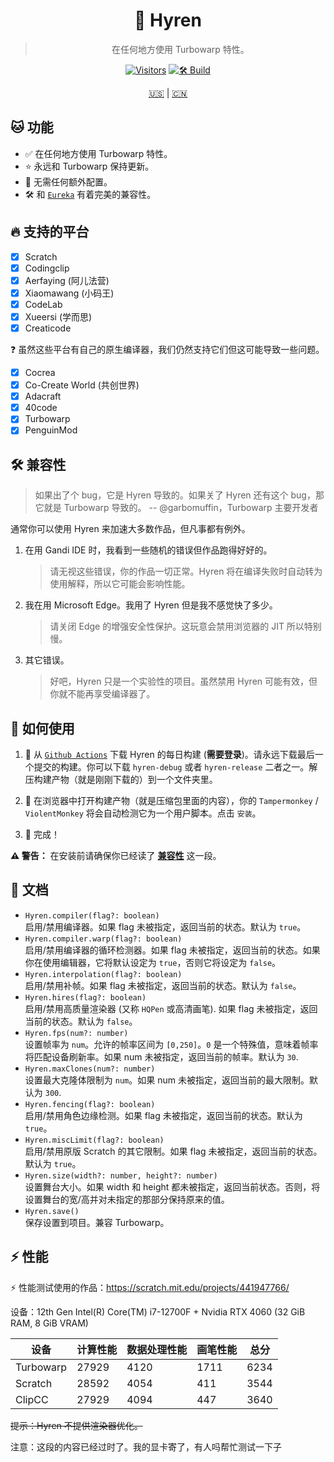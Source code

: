 <div align="center">

# 👾 Hyren

> 在任何地方使用 Turbowarp 特性。

[![Visitors](https://hits.dwyl.com/FurryR/hyren.svg?style=flat-square)](http://github.com/FurryR/hyren)
[![🛠️ Build](https://github.com/FurryR/hyren/actions/workflows/ci.yaml/badge.svg)](https://github.com/FurryR/hyren/actions/workflows/ci.yaml)

[🇺🇸](./README.md) | [🇨🇳](./README-zh_CN.md)

</div align="center">

## 🐱 功能

- ✅ 在任何地方使用 Turbowarp 特性。
- ⭐ 永远和 Turbowarp 保持更新。
- 🤖 无需任何额外配置。
- 🛠️ 和 [`Eureka`](https://github.com/EurekaScratch/eureka-loader) 有着完美的兼容性。

## 🔥 支持的平台

- [x] Scratch
- [x] Codingclip
- [x] Aerfaying (阿儿法营)
- [x] Xiaomawang (小码王)
- [x] CodeLab
- [x] Xueersi (学而思)
- [x] Creaticode

❓ 虽然这些平台有自己的原生编译器，我们仍然支持它们但这可能导致一些问题。

- [x] Cocrea
- [x] Co-Create World (共创世界)
- [x] Adacraft
- [x] 40code
- [x] Turbowarp
- [x] PenguinMod

## 🛠️ 兼容性

> 如果出了个 bug，它是 Hyren 导致的。如果关了 Hyren 还有这个 bug，那它就是 Turbowarp 导致的。 -- @garbomuffin，Turbowarp 主要开发者

通常你可以使用 Hyren 来加速大多数作品，但凡事都有例外。

1. 在用 Gandi IDE 时，我看到一些随机的错误但作品跑得好好的。
   > 请无视这些错误，你的作品一切正常。Hyren 将在编译失败时自动转为使用解释，所以它可能会影响性能。
2. 我在用 Microsoft Edge。我用了 Hyren 但是我不感觉快了多少。
   > 请关闭 Edge 的增强安全性保护。这玩意会禁用浏览器的 JIT 所以特别慢。
3. 其它错误。
   > 好吧，Hyren 只是一个实验性的项目。虽然禁用 Hyren 可能有效，但你就不能再享受编译器了。

## 🤔 如何使用

1. 🔽 从 [`Github Actions`](https://github.com/FurryR/hyren/actions/workflows/ci.yaml) 下载 Hyren 的每日构建 (**需要登录**)。请永远下载最后一个提交的构建。你可以下载 `hyren-debug` 或者 `hyren-release` 二者之一。解压构建产物（就是刚刚下载的）到一个文件夹里。

2. 🐺 在浏览器中打开构建产物（就是压缩包里面的内容），你的 `Tampermonkey` / `ViolentMonkey` 将会自动检测它为一个用户脚本。点击 `安装`。

3. 🎉 完成！

**⚠️ 警告：** 在安装前请确保你已经读了 [**兼容性**](#🛠️-兼容性) 这一段。

## 📄 文档

- `Hyren.compiler(flag?: boolean)`  
  启用/禁用编译器。如果 flag 未被指定，返回当前的状态。默认为 `true`。
- `Hyren.compiler.warp(flag?: boolean)`  
  启用/禁用编译器的循环检测器。如果 flag 未被指定，返回当前的状态。如果你在使用编辑器，它将默认设定为 `true`，否则它将设定为 `false`。
- `Hyren.interpolation(flag?: boolean)`  
  启用/禁用补帧。如果 flag 未被指定，返回当前的状态。默认为 `false`。
- `Hyren.hires(flag?: boolean)`  
  启用/禁用高质量渲染器 (又称 `HQPen` 或高清画笔). 如果 flag 未被指定，返回当前的状态。默认为 `false`。
- `Hyren.fps(num?: number)`  
  设置帧率为 `num`。允许的帧率区间为 `[0,250]`。`0` 是一个特殊值，意味着帧率将匹配设备刷新率。如果 num 未被指定，返回当前的帧率。默认为 `30`.
- `Hyren.maxClones(num?: number)`  
  设置最大克隆体限制为 `num`。如果 num 未被指定，返回当前的最大限制。默认为 `300`.
- `Hyren.fencing(flag?: boolean)`  
  启用/禁用角色边缘检测。如果 flag 未被指定，返回当前的状态。默认为 `true`。
- `Hyren.miscLimit(flag?: boolean)`  
  启用/禁用原版 Scratch 的其它限制。如果 flag 未被指定，返回当前的状态。默认为 `true`。
- `Hyren.size(width?: number, height?: number)`  
  设置舞台大小。如果 width 和 height 都未被指定，返回当前状态。否则，将设置舞台的宽/高并对未指定的那部分保持原来的值。
- `Hyren.save()`  
  保存设置到项目。兼容 Turbowarp。

## ⚡ 性能

⚡ 性能测试使用的作品：https://scratch.mit.edu/projects/441947766/

设备：12th Gen Intel(R) Core(TM) i7-12700F + Nvidia RTX 4060 (32 GiB RAM, 8 GiB VRAM)

| 设备      | 计算性能 | 数据处理性能 | 画笔性能 | 总分 |
| --------- | -------- | ------------ | -------- | ---- |
| Turbowarp | 27929    | 4120         | 1711     | 6234 |
| Scratch   | 28592    | 4054         | 411      | 3544 |
| ClipCC    | 27929    | 4094         | 447      | 3640 |

~~提示：Hyren 不提供渲染器优化。~~

注意：这段的内容已经过时了。我的显卡寄了，有人吗帮忙测试一下子
